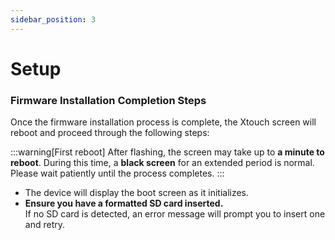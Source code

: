 ```yaml
---
sidebar_position: 3
---
```


# Setup

### Firmware Installation Completion Steps

Once the firmware installation process is complete, the Xtouch screen will reboot and proceed through the following steps:

:::warning[First reboot]
After flashing, the screen may take up to **a minute to reboot**. During this time, a **black screen** for an extended period is normal. Please wait patiently until the process completes.
:::

- The device will display the boot screen as it initializes.
- **Ensure you have a formatted SD card inserted.**  
  If no SD card is detected, an error message will prompt you to insert one and retry.
